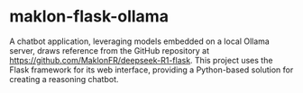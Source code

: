 # maklon-flask-ollama
A chatbot application, leveraging models embedded on a local Ollama server, draws reference from the GitHub repository at https://github.com/MaklonFR/deepseek-R1-flask. This project uses the Flask framework for its web interface, providing a Python-based solution for creating a reasoning chatbot.

